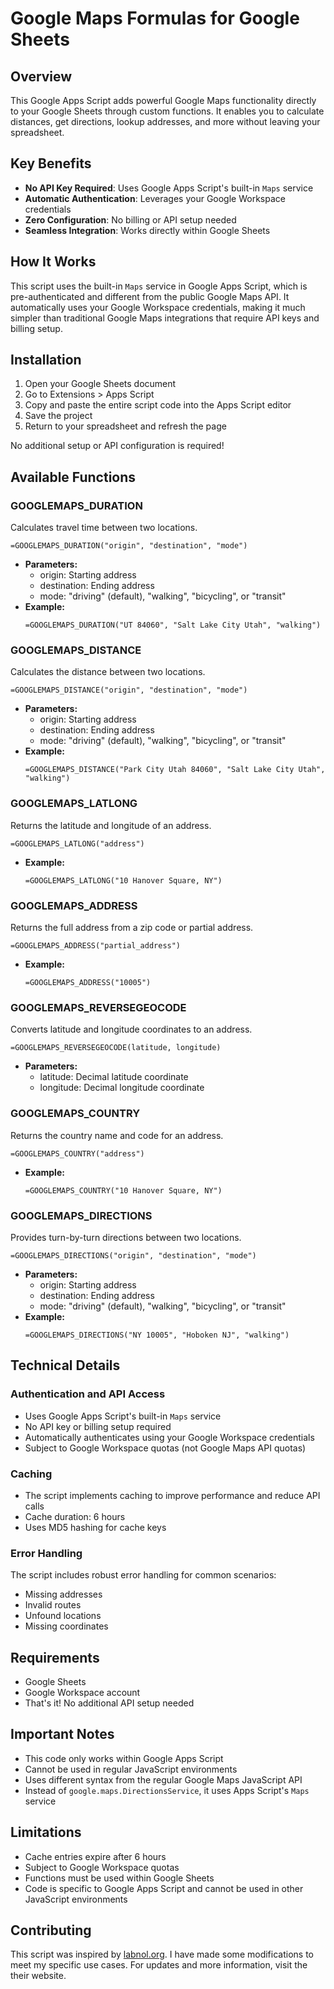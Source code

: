 # Google Maps Formulas for Google Sheets

## Overview
This Google Apps Script adds powerful Google Maps functionality directly to your Google Sheets through custom functions. It enables you to calculate distances, get directions, lookup addresses, and more without leaving your spreadsheet.

## Key Benefits
- **No API Key Required**: Uses Google Apps Script's built-in `Maps` service
- **Automatic Authentication**: Leverages your Google Workspace credentials
- **Zero Configuration**: No billing or API setup needed
- **Seamless Integration**: Works directly within Google Sheets

## How It Works
This script uses the built-in `Maps` service in Google Apps Script, which is pre-authenticated and different from the public Google Maps API. It automatically uses your Google Workspace credentials, making it much simpler than traditional Google Maps integrations that require API keys and billing setup.

## Installation

1. Open your Google Sheets document
2. Go to Extensions > Apps Script
3. Copy and paste the entire script code into the Apps Script editor
4. Save the project
5. Return to your spreadsheet and refresh the page

No additional setup or API configuration is required!

## Available Functions

### GOOGLEMAPS_DURATION
Calculates travel time between two locations.
```
=GOOGLEMAPS_DURATION("origin", "destination", "mode")
```
- **Parameters:**
  - origin: Starting address
  - destination: Ending address
  - mode: "driving" (default), "walking", "bicycling", or "transit"
- **Example:**
  ```
  =GOOGLEMAPS_DURATION("UT 84060", "Salt Lake City Utah", "walking")
  ```

### GOOGLEMAPS_DISTANCE
Calculates the distance between two locations.
```
=GOOGLEMAPS_DISTANCE("origin", "destination", "mode")
```
- **Parameters:**
  - origin: Starting address
  - destination: Ending address
  - mode: "driving" (default), "walking", "bicycling", or "transit"
- **Example:**
  ```
  =GOOGLEMAPS_DISTANCE("Park City Utah 84060", "Salt Lake City Utah", "walking")
  ```

### GOOGLEMAPS_LATLONG
Returns the latitude and longitude of an address.
```
=GOOGLEMAPS_LATLONG("address")
```
- **Example:**
  ```
  =GOOGLEMAPS_LATLONG("10 Hanover Square, NY")
  ```

### GOOGLEMAPS_ADDRESS
Returns the full address from a zip code or partial address.
```
=GOOGLEMAPS_ADDRESS("partial_address")
```
- **Example:**
  ```
  =GOOGLEMAPS_ADDRESS("10005")
  ```

### GOOGLEMAPS_REVERSEGEOCODE
Converts latitude and longitude coordinates to an address.
```
=GOOGLEMAPS_REVERSEGEOCODE(latitude, longitude)
```
- **Parameters:**
  - latitude: Decimal latitude coordinate
  - longitude: Decimal longitude coordinate

### GOOGLEMAPS_COUNTRY
Returns the country name and code for an address.
```
=GOOGLEMAPS_COUNTRY("address")
```
- **Example:**
  ```
  =GOOGLEMAPS_COUNTRY("10 Hanover Square, NY")
  ```

### GOOGLEMAPS_DIRECTIONS
Provides turn-by-turn directions between two locations.
```
=GOOGLEMAPS_DIRECTIONS("origin", "destination", "mode")
```
- **Parameters:**
  - origin: Starting address
  - destination: Ending address
  - mode: "driving" (default), "walking", "bicycling", or "transit"
- **Example:**
  ```
  =GOOGLEMAPS_DIRECTIONS("NY 10005", "Hoboken NJ", "walking")
  ```

## Technical Details

### Authentication and API Access
- Uses Google Apps Script's built-in `Maps` service
- No API key or billing setup required
- Automatically authenticates using your Google Workspace credentials
- Subject to Google Workspace quotas (not Google Maps API quotas)

### Caching
- The script implements caching to improve performance and reduce API calls
- Cache duration: 6 hours
- Uses MD5 hashing for cache keys

### Error Handling
The script includes robust error handling for common scenarios:
- Missing addresses
- Invalid routes
- Unfound locations
- Missing coordinates

## Requirements
- Google Sheets
- Google Workspace account
- That's it! No additional API setup needed

## Important Notes
- This code only works within Google Apps Script
- Cannot be used in regular JavaScript environments
- Uses different syntax from the regular Google Maps JavaScript API
- Instead of `google.maps.DirectionsService`, it uses Apps Script's `Maps` service

## Limitations
- Cache entries expire after 6 hours
- Subject to Google Workspace quotas
- Functions must be used within Google Sheets
- Code is specific to Google Apps Script and cannot be used in other JavaScript environments

## Contributing
This script was inspired by [labnol.org](https://labnol.org/google-maps-formulas-for-sheets-200817). I have made some modifications to meet my specific use cases. For updates and more information, visit the their website.
